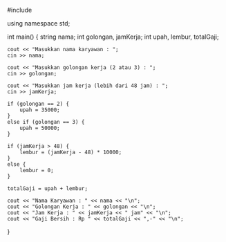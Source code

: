 #include <iostream>

using namespace std;

int main() {
    string nama;
    int golongan, jamKerja;
    int upah, lembur, totalGaji;

    cout << "Masukkan nama karyawan : ";
    cin >> nama;

    cout << "Masukkan golongan kerja (2 atau 3) : ";
    cin >> golongan;

    cout << "Masukkan jam kerja (lebih dari 48 jam) : ";
    cin >> jamKerja;

    if (golongan == 2) {
        upah = 35000;
    }
    else if (golongan == 3) {
        upah = 50000;
    }

    if (jamKerja > 48) {
        lembur = (jamKerja - 48) * 10000;
    }
    else {
        lembur = 0;
    }

    totalGaji = upah + lembur;

    cout << "Nama Karyawan : " << nama << "\n";
    cout << "Golongan Kerja : " << golongan << "\n";
    cout << "Jam Kerja : " << jamKerja << " jam" << "\n";
    cout << "Gaji Bersih : Rp " << totalGaji << ",-" << "\n";


}
